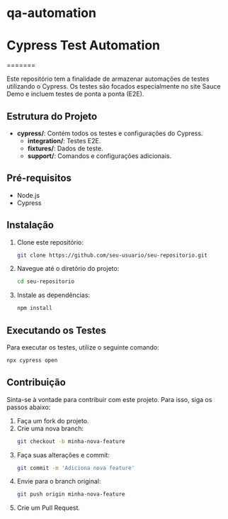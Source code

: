 # qa-automation

# Cypress Test Automation
=======

Este repositório tem a finalidade de armazenar automações de testes utilizando o Cypress. Os testes são focados especialmente no site Sauce Demo e incluem testes de ponta a ponta (E2E).

## Estrutura do Projeto

- **cypress/**: Contém todos os testes e configurações do Cypress.
  - **integration/**: Testes E2E.
  - **fixtures/**: Dados de teste.
  - **support/**: Comandos e configurações adicionais.

## Pré-requisitos

- Node.js
- Cypress

## Instalação

1. Clone este repositório:
   ```bash
   git clone https://github.com/seu-usuario/seu-repositorio.git
   ```
2. Navegue até o diretório do projeto:
   ```bash
   cd seu-repositorio
   ```
3. Instale as dependências:
   ```bash
   npm install
   ```

## Executando os Testes

Para executar os testes, utilize o seguinte comando:
```bash
npx cypress open
```

## Contribuição

Sinta-se à vontade para contribuir com este projeto. Para isso, siga os passos abaixo:

1. Faça um fork do projeto.
2. Crie uma nova branch:
   ```bash
   git checkout -b minha-nova-feature
   ```
3. Faça suas alterações e commit:
   ```bash
   git commit -m 'Adiciona nova feature'
   ```
4. Envie para o branch original:
   ```bash
   git push origin minha-nova-feature
   ```
5. Crie um Pull Request.

```
